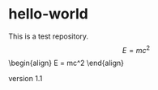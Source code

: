 # hello-world
This is a test repository.
$$E = mc^2$$
\begin{align}
E = mc^2
\end{align}

version 1.1
